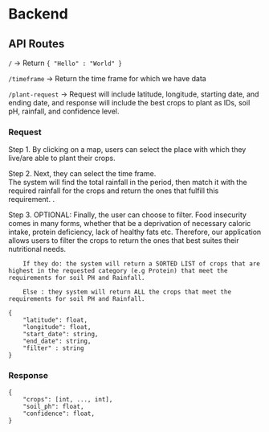 # Backend

## API Routes

`/` -> Return `{ "Hello" : "World" }`

`/timeframe` -> Return the time frame for which we have data

`/plant-request` -> Request will include latitude, longitude, starting date, and ending date, and response will include the best crops to plant as IDs, soil pH, rainfall, and confidence level.

### Request
Step 1. By clicking on a map, users can select the place with which they live/are able to plant their crops. 

Step 2. Next, they can select the time frame. <br/>
		The system will find the total rainfall in the period, then match it with the required rainfall for the crops and return the ones that fulfill this requirement.
. 

Step 3. OPTIONAL: Finally, the user can choose to filter. Food insecurity comes in many forms, whether that be a deprivation of necessary caloric intake, protein deficiency, lack of healthy fats etc. Therefore, our application allows users to filter the crops to return the ones that best suites their nutritional needs. 
		
		If they do: the system will return a SORTED LIST of crops that are highest in the requested category (e.g Protein) that meet the requirements for soil PH and Rainfall.

		Else : they system will return ALL the crops that meet the requirements for soil PH and Rainfall. 

```
{
	"latitude": float,
	"longitude": float,
	"start_date": string,
	"end_date": string,
	"filter" : string
}
```

### Response
```
{
	"crops": [int, ..., int],
	"soil_ph": float,
	"confidence": float,
}
```
